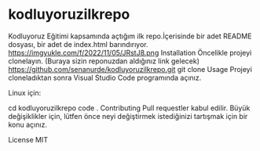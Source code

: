 # kodluyoruzilkrepo
Kodluyoruz Eğitimi kapsamında açtığım ilk repo.İçerisinde bir adet README dosyası, bir adet de index.html barındırıyor.
https://imgyukle.com/f/2022/11/05/JRstJ8.png
Installation
Öncelikle projeyi clonelayın. (Buraya sizin reponuzdan aldığınız link gelecek)
https://github.com/senanurde/kodluyoruzilkrepo.git
git clone 
Usage
Projeyi cloneladıktan sonra Visual Studio Code programında açınız.

Linux için:

cd kodluyoruzilkrepo
code .
Contributing
Pull requestler kabul edilir. Büyük değişiklikler için, lütfen önce neyi değiştirmek istediğinizi tartışmak için bir konu açınız.

License
MIT
